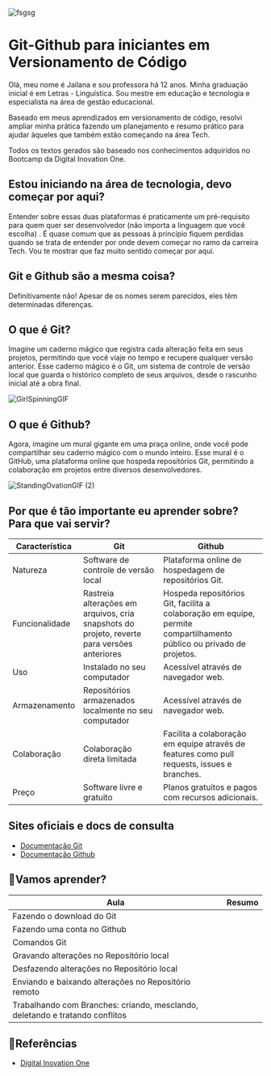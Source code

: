 
![fsgsg](https://github.com/JailanaSouza/Git-Github/assets/162022563/e9286c44-261b-4547-8b73-8d73508e5374)

# Git-Github para iniciantes em Versionamento de Código

Olá, meu nome é Jailana e sou professora há 12 anos. Minha graduação inicial é em Letras - Linguística. 
Sou mestre em educação e tecnologia e especialista na área de gestão educacional.

Baseado em meus aprendizados em versionamento de código, resolvi ampliar minha prática fazendo um planejamento e resumo prático para ajudar àqueles que também estão começando na área Tech.

Todos os textos gerados são baseado nos conhecimentos adquiridos no Bootcamp da Digital Inovation One.

## Estou iniciando na área de tecnologia, devo começar por aqui?
Entender sobre essas duas plataformas é praticamente um pré-requisito para quem quer ser desenvolvedor (não importa a linguagem que você escolha) . É quase comum que as pessoas à princípio fiquem perdidas quando se trata de entender por onde devem começar no ramo da carreira Tech. Vou te mostrar que faz muito sentido começar por aqui. 

## Git e Github são a mesma coisa?
Definitivamente não! Apesar de os nomes serem parecidos, eles têm determinadas diferenças.

## O que é Git?
Imagine um caderno mágico que registra cada alteração feita em seus projetos, permitindo que você viaje no tempo e recupere qualquer versão anterior. Esse caderno mágico é o Git, um sistema de controle de versão local que guarda o histórico completo de seus arquivos, desde o rascunho inicial até a obra final.

![GirlSpinningGIF](https://github.com/JailanaSouza/Git-Github/assets/162022563/5b41a175-79f1-481a-8082-8c91856ca57c)


## O que é Github?
Agora, imagine um mural gigante em uma praça online, onde você pode compartilhar seu caderno mágico com o mundo inteiro. Esse mural é o GitHub, uma plataforma online que hospeda repositórios Git, permitindo a colaboração em projetos entre diversos desenvolvedores.

![StandingOvationGIF (2)](https://github.com/JailanaSouza/Git-Github/assets/162022563/a4046ec0-00a5-4084-80c4-2d8f742e739a)


## Por que é tão importante eu aprender sobre? Para que vai servir?
| Característica| Git |Github
| ----| ------ | ------------|
|Natureza| Software de controle de versão local |Plataforma online de hospedagem de repositórios Git.
|Funcionalidade| Rastreia alterações em arquivos, cria snapshots do projeto, reverte para versões anteriores |Hospeda repositórios Git, facilita a colaboração em equipe, permite compartilhamento público ou privado de projetos.
|Uso|Instalado no seu computador |Acessível através de navegador web.
|Armazenamento|Repositórios armazenados localmente no seu computador |Acessível através de navegador web.
|Colaboração|Colaboração direta limitada|Facilita a colaboração em equipe através de features como pull requests, issues e branches.
|Preço|Software livre e gratuito|Planos gratuitos e pagos com recursos adicionais.


## Sites oficiais e docs de consulta
- [Documentação Git](https://git-scm.com/docs)
- [Documentação Github](https://docs.github.com/pt/get-started)

## 📝Vamos aprender?

| Aula| Resumo |
| ----| ------ |
|Fazendo o download do Git|
|Fazendo uma conta no Github|
|Comandos Git |
|Gravando alterações no Repositório local  | 
|Desfazendo alterações no Repositório local |
|Enviando e baixando alterações no Repositório remoto |
|Trabalhando com Branches: criando, mesclando, deletando e tratando conflitos|




## 📜Referências 
- [Digital Inovation One](dio.me)
